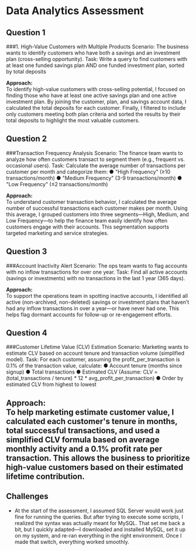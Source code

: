# Data Analytics Assessment

## Question 1
###1. High-Value Customers with Multiple Products
Scenario: The business wants to identify customers who have both a savings and an investment plan (cross-selling opportunity).
Task: Write a query to find customers with at least one funded savings plan AND one funded investment plan, sorted by total deposits

**Approach:**  
To identify high-value customers with cross-selling potential, I focused on finding those who have at least one active savings plan and one active investment plan. By joining the customer, plan, and savings account data, I calculated the total deposits for each customer. Finally, I filtered to include only customers meeting both plan criteria and sorted the results by their total deposits to highlight the most valuable customers.

## Question 2
###Transaction Frequency Analysis
Scenario: The finance team wants to analyze how often customers transact to segment them (e.g., frequent vs. occasional users).
Task: Calculate the average number of transactions per customer per month and categorize them:
● "High Frequency" (≥10 transactions/month)
● "Medium Frequency" (3-9 transactions/month)
● "Low Frequency" (≤2 transactions/month)

**Approach:**  
To understand customer transaction behavior, I calculated the average number of successful transactions each customer makes per month. Using this average, I grouped customers into three segments—High, Medium, and Low Frequency—to help the finance team easily identify how often customers engage with their accounts. This segmentation supports targeted marketing and service strategies.

## Question 3
###Account Inactivity Alert
Scenario: The ops team wants to flag accounts with no inflow transactions for over one year.
Task: Find all active accounts (savings or investments) with no transactions in the last 1 year (365 days).

**Approach:**  
To support the operations team in spotting inactive accounts, I identified all active (non-archived, non-deleted) savings or investment plans that haven’t had any inflow transactions in over a year—or have never had one. This helps flag dormant accounts for follow-up or re-engagement efforts.

## Question 4
###Customer Lifetime Value (CLV) Estimation
Scenario: Marketing wants to estimate CLV based on account tenure and transaction volume (simplified model).
Task: For each customer, assuming the profit_per_transaction is 0.1% of the transaction value, calculate:
● Account tenure (months since signup)
● Total transactions
● Estimated CLV (Assume: CLV = (total_transactions / tenure) * 12 * avg_profit_per_transaction)
● Order by estimated CLV from highest to lowest

**Approach:**  
To help marketing estimate customer value, I calculated each customer's tenure in months, total successful transactions, and used a simplified CLV formula based on average monthly activity and a 0.1% profit rate per transaction. This allows the business to prioritize high-value customers based on their estimated lifetime contribution.
---

## Challenges
- At the start of the assessment, I assumed SQL Server would work just fine for running the queries. But after trying to execute some scripts, I realized the syntax was actually meant for MySQL. That set me back a bit, but I quickly adapted—I downloaded and installed MySQL, set it up on my system, and re-ran everything in the right environment. Once I made that switch, everything worked smoothly.
